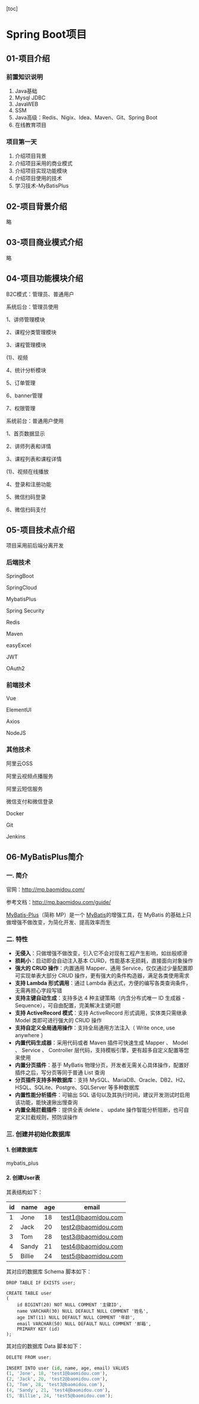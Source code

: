 [toc]





# Spring Boot项目



## 01-项目介绍



### 前置知识说明

1. Java基础
2. Mysql JDBC
3. JavaWEB
4. SSM
5. Java高级：Redis、Nigix、Idea、Maven、Git、Spring Boot
6. 在线教育项目



### 项目第一天

1. 介绍项目背景
2. 介绍项目采用的商业模式
3. 介绍项目实现功能模块
4. 介绍项目使用的技术
5. 学习技术-MyBatisPlus



## 02-项目背景介绍

略



## 03-项目商业模式介绍

略



## 04-项目功能模块介绍

B2C模式：管理员、普通用户

系统后台：管理员使用

1、讲师管理模块

2、课程分类管理模块

3、课程管理模块

(1)、视频

4、统计分析模块

5、订单管理

6、banner管理

7、权限管理

系统前台：普通用户使用

1、首页数据显示

2、讲师列表和详情

3、课程列表和课程详情

(1)、视频在线播放

4、登录和注册功能

5、微信扫码登录

6、微信扫码支付



## 05-项目技术点介绍

项目采用前后端分离开发

### 后端技术

SpringBoot

SpringCloud

MybatisPlus

Spring Security

Redis

Maven

easyExcel

JWT

OAuth2



### 前端技术

Vue 

ElementUI

Axios

NodeJS



### 其他技术

阿里云OSS

阿里云视频点播服务

阿里云短信服务

微信支付和微信登录

Docker

Git

Jenkins



## 06-MyBatisPlus简介



### 一. 简介

官网：http://mp.baomidou.com/

参考文档：http://mp.baomidou.com/guide/

[MyBatis-Plus](https://github.com/baomidou/mybatis-plus)（简称 MP）是一个 [MyBatis](https://www.mybatis.org/mybatis-3/)的增强工具，在 MyBatis 的基础上只做增强不做改变，为简化开发、提高效率而生



### 二. 特性

- **无侵入**：只做增强不做改变，引入它不会对现有工程产生影响，如丝般顺滑
- **损耗小**：启动即会自动注入基本 CURD，性能基本无损耗，直接面向对象操作
- **强大的 CRUD 操作**：内置通用 Mapper、通用 Service，仅仅通过少量配置即可实现单表大部分 CRUD 操作，更有强大的条件构造器，满足各类使用需求
- **支持 Lambda 形式调用**：通过 Lambda 表达式，方便的编写各类查询条件，无需再担心字段写错
- **支持主键自动生成**：支持多达 4 种主键策略（内含分布式唯一 ID 生成器 - Sequence），可自由配置，完美解决主键问题
- **支持 ActiveRecord 模式**：支持 ActiveRecord 形式调用，实体类只需继承 Model 类即可进行强大的 CRUD 操作
- **支持自定义全局通用操作**：支持全局通用方法注入（ Write once, use anywhere ）
- **内置代码生成器**：采用代码或者 Maven 插件可快速生成 Mapper 、 Model 、 Service 、 Controller 层代码，支持模板引擎，更有超多自定义配置等您来使用
- **内置分页插件**：基于 MyBatis 物理分页，开发者无需关心具体操作，配置好插件之后，写分页等同于普通 List 查询
- **分页插件支持多种数据库**：支持 MySQL、MariaDB、Oracle、DB2、H2、HSQL、SQLite、Postgre、SQLServer 等多种数据库
- **内置性能分析插件**：可输出 SQL 语句以及其执行时间，建议开发测试时启用该功能，能快速揪出慢查询
- **内置全局拦截插件**：提供全表 delete 、 update 操作智能分析阻断，也可自定义拦截规则，预防误操作



### 三. 创建并初始化数据库

#### 1.  创建数据库

mybatis_plus



#### 2. 创建User表

其表结构如下：

| id   | name   | age  | email              |
| ---- | ------ | ---- | ------------------ |
| 1    | Jone   | 18   | test1@baomidou.com |
| 2    | Jack   | 20   | test2@baomidou.com |
| 3    | Tom    | 28   | test3@baomidou.com |
| 4    | Sandy  | 21   | test4@baomidou.com |
| 5    | Billie | 24   | test5@baomidou.com |

其对应的数据库 Schema 脚本如下：

```mysql
DROP TABLE IF EXISTS user;

CREATE TABLE user
(
    id BIGINT(20) NOT NULL COMMENT '主键ID',
    name VARCHAR(30) NULL DEFAULT NULL COMMENT '姓名',
    age INT(11) NULL DEFAULT NULL COMMENT '年龄',
    email VARCHAR(50) NULL DEFAULT NULL COMMENT '邮箱',
    PRIMARY KEY (id)
);
```

其对应的数据库 Data 脚本如下：

```python
DELETE FROM user;

INSERT INTO user (id, name, age, email) VALUES
(1, 'Jone', 18, 'test1@baomidou.com'),
(2, 'Jack', 20, 'test2@baomidou.com'),
(3, 'Tom', 28, 'test3@baomidou.com'),
(4, 'Sandy', 21, 'test4@baomidou.com'),
(5, 'Billie', 24, 'test5@baomidou.com');
```






